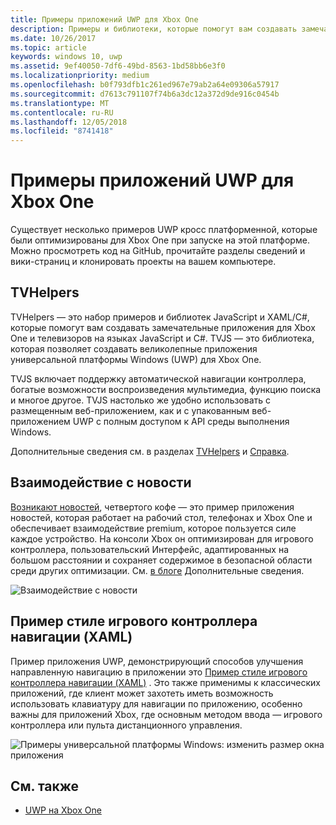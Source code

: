 ```yaml
---
title: Примеры приложений UWP для Xbox One
description: Примеры и библиотеки, которые помогут вам создавать замечательные приложения для Xbox One и телевизоров.
ms.date: 10/26/2017
ms.topic: article
keywords: windows 10, uwp
ms.assetid: 9ef40050-7df6-49bd-8563-1bd58bb6e3f0
ms.localizationpriority: medium
ms.openlocfilehash: b0f793dfb1c261ed967e79ab2a64e09306a57917
ms.sourcegitcommit: d7613c791107f74b6a3dc12a372d9de916c0454b
ms.translationtype: MT
ms.contentlocale: ru-RU
ms.lasthandoff: 12/05/2018
ms.locfileid: "8741418"
---
```

# <a name="uwp-on-xbox-one-samples"></a>Примеры приложений UWP для Xbox One

Существует несколько примеров UWP кросс платформенной, которые были оптимизированы для Xbox One при запуске на этой платформе. Можно просмотреть код на GitHub, прочитайте разделы сведений и вики-страниц и клонировать проекты на вашем компьютере.

## <a name="tvhelpers"></a>TVHelpers

TVHelpers — это набор примеров и библиотек JavaScript и XAML/C#, которые помогут вам создавать замечательные приложения для Xbox One и телевизоров на языках JavaScript и C#. TVJS — это библиотека, которая позволяет создавать великолепные приложения универсальной платформы Windows (UWP) для Xbox One.

TVJS включает поддержку автоматической навигации контроллера, богатые возможности воспроизведения мультимедиа, функцию поиска и многое другое. TVJS настолько же удобно использовать с размещенным веб-приложением, как и с упакованным веб-приложением UWP с полным доступом к API среды выполнения Windows.

Дополнительные сведения см. в разделах [TVHelpers](https://github.com/Microsoft/TVHelpers) и [Справка](https://github.com/Microsoft/TVHelpers/wiki).

## <a name="the-news-experience"></a>Взаимодействие с новости

[Возникают новостей](https://github.com/Microsoft/uwp-experiences/tree/news/apps/News), четвертого кофе — это пример приложения новостей, которая работает на рабочий стол, телефонах и Xbox One и обеспечивает взаимодействие premium, которое пользуется силе каждое устройство. На консоли Xbox он оптимизирован для игрового контроллера, пользовательский Интерфейс, адаптированных на большом расстоянии и сохраняет содержимое в безопасной области среди других оптимизации. См. [в блоге](https://blogs.windows.com/buildingapps/2016/09/09/tailoring-your-app-for-xbox-and-the-tv-app-dev-on-xbox-series/) Дополнительные сведения.

![Взаимодействие с новости](images/samples-1.png)

## <a name="gamepad-style-navigation-xaml-sample"></a>Пример стиле игрового контроллера навигации (XAML)

Пример приложения UWP, демонстрирующий способов улучшения направленную навигацию в приложении это [Пример стиле игрового контроллера навигации (XAML)](https://github.com/Microsoft/Windows-universal-samples/tree/master/Samples/XamlGamepadNavigation) . Это также применимы к классических приложений, где клиент может захотеть иметь возможность использовать клавиатуру для навигации по приложению, особенно важны для приложений Xbox, где основным методом ввода — игрового контроллера или пульта дистанционного управления.

![Примеры универсальной платформы Windows: изменить размер окна приложения](images/samples-2.png)

## <a name="see-also"></a>См. также

- [UWP на Xbox One](index.md)
